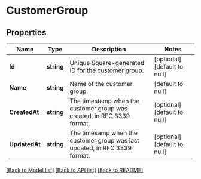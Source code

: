 # CustomerGroup

## Properties
Name | Type | Description | Notes
------------ | ------------- | ------------- | -------------
**Id** | **string** | Unique Square-generated ID for the customer group. | [optional] [default to null]
**Name** | **string** | Name of the customer group. | [default to null]
**CreatedAt** | **string** | The timestamp when the customer group was created, in RFC 3339 format. | [optional] [default to null]
**UpdatedAt** | **string** | The timesamp when the customer group was last updated, in RFC 3339 format. | [optional] [default to null]

[[Back to Model list]](../README.md#documentation-for-models) [[Back to API list]](../README.md#documentation-for-api-endpoints) [[Back to README]](../README.md)

